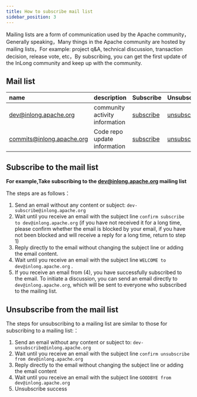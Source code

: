 ```yaml
---
title: How to subscribe mail list
sidebar_position: 3
---
```


Mailing lists are a form of communication used by the Apache community，Generally speaking，Many things in the Apache community are hosted by mailing lists，For example: project q&A, technical discussion, transaction decision, release vote, etc，By subscribing, you can get the first update of the InLong community and keep up with the community.

## Mail list

|name|description|Subscribe|Unsubscribe|archive|
|:-----|:--------|:------|:-------|:-----|
| [dev@inlong.apache.org](mailto:dev@inlong.apache.org) | community activity information | [subscribe](mailto:dev-subscribe@inlong.apache.org) | [unsubscribe](mailto:dev-unsubscribe@inlong.apache.org) | [archive](http://mail-archives.apache.org/mod_mbox/inlong-dev) |
| [commits@inlong.apache.org](mailto:commits@inlong.apache.org) | Code repo update information | [subscribe](mailto:commits-subscribe@inlong.apache.org) | [unsubscribe](mailto:commits-unsubscribe@inlong.apache.org) | [archive](http://mail-archives.apache.org/mod_mbox/inlong-commits) |

## Subscribe to the mail list
**For example,Take subscribing to the dev@inlong.apache.org mailing list**

The steps are as follows：
 1. Send an email without any content or subject:  `dev-subscribe@inlong.apache.org`
 2. Wait until you receive an email with the subject line `confirm subscribe to dev@inlong.apache.org` (if you have not received it for a long time, please confirm whether the email is blocked by your email, if you have not been blocked and will receive a reply for a long time, return to step 1)
 3. Reply directly to the email without changing the subject line or adding the email content.
 4. Wait until you receive an email with the subject line `WELCOME to dev@inlong.apache.org` .
 5. If you receive an email from (4), you have successfully subscribed to the email. To initiate a discussion, you can send an email directly to `dev@inlong.apache.org`, which will be sent to everyone who subscribed to the mailing list.

## Unsubscribe from the mail list
The steps for unsubscribing to a mailing list are similar to those for subscribing to a mailing list:：
1. Send an email without any content or subject to: `dev-unsubscribe@inlong.apache.org`
2. Wait until you receive an email with the subject line `confirm unsubscribe from dev@inlong.apache.org` 
3. Reply directly to the email without changing the subject line or adding the email content
4. Wait until you receive an email with the subject line `GOODBYE from dev@inlong.apache.org`
5. Unsubscribe success


